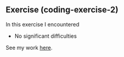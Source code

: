 ## Exercise (coding-exercise-2)

In this exercise I encountered
- No significant difficulties

See my work [here](https://tomzhu1024.github.io/cdv-student/coding-exercises/coding-exercise-2/).
